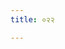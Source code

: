 ```yaml
---
title: ०२२

---
```

<div class="js_include" url="../vetAla-panchavimshatikA/015/"  newLevelForH1="2" includeTitle="false"> </div>